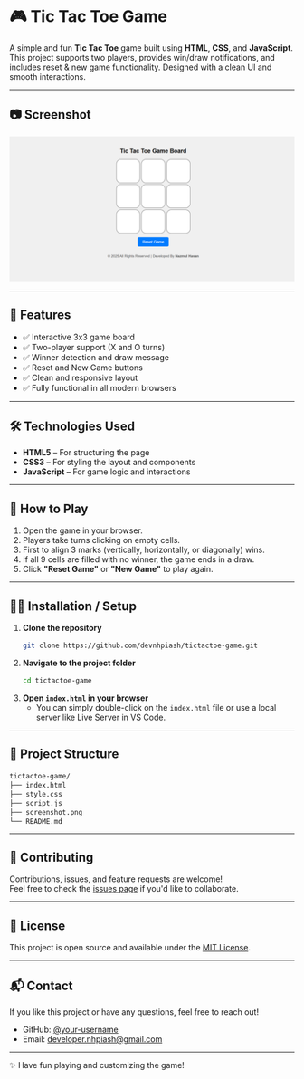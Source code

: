 # 🎮 Tic Tac Toe Game

A simple and fun **Tic Tac Toe** game built using **HTML**, **CSS**, and **JavaScript**. This project supports two players, provides win/draw notifications, and includes reset & new game functionality. Designed with a clean UI and smooth interactions.

---

## 📷 Screenshot

![Tic Tac Toe Game Screenshot](screenshot.png) <!-- Add your own screenshot image -->

---

## 🚀 Features

- ✅ Interactive 3x3 game board  
- ✅ Two-player support (X and O turns)  
- ✅ Winner detection and draw message  
- ✅ Reset and New Game buttons  
- ✅ Clean and responsive layout  
- ✅ Fully functional in all modern browsers  

---

## 🛠️ Technologies Used

- **HTML5** – For structuring the page  
- **CSS3** – For styling the layout and components  
- **JavaScript** – For game logic and interactions  

---

## 🧩 How to Play

1. Open the game in your browser.
2. Players take turns clicking on empty cells.
3. First to align 3 marks (vertically, horizontally, or diagonally) wins.
4. If all 9 cells are filled with no winner, the game ends in a draw.
5. Click **"Reset Game"** or **"New Game"** to play again.

---

## 🧑‍💻 Installation / Setup

1. **Clone the repository**
   ```bash
   git clone https://github.com/devnhpiash/tictactoe-game.git
   ```
2. **Navigate to the project folder**
   ```bash
   cd tictactoe-game
   ```
3. **Open `index.html` in your browser**
   - You can simply double-click on the `index.html` file or use a local server like Live Server in VS Code.

---

## 📁 Project Structure

```
tictactoe-game/
├── index.html
├── style.css
├── script.js
├── screenshot.png
└── README.md
```

---

## 🙌 Contributing

Contributions, issues, and feature requests are welcome!  
Feel free to check the [issues page](https://github.com/devnhpiash/tictactoe-game/issues) if you'd like to collaborate.

---

## 📄 License

This project is open source and available under the [MIT License](LICENSE).

---

## 📬 Contact

If you like this project or have any questions, feel free to reach out!

- GitHub: [@your-username](https://github.com/devnhpiash)
- Email: developer.nhpiash@gmail.com

---

✨ Have fun playing and customizing the game!
